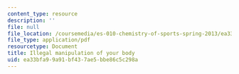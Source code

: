 ```yaml
---
content_type: resource
description: ''
file: null
file_location: /coursemedia/es-010-chemistry-of-sports-spring-2013/ea33bfa99a91bf437ae5bbe86c5c298a_MITES_010S13_lec9.pdf
file_type: application/pdf
resourcetype: Document
title: Illegal manipulation of your body
uid: ea33bfa9-9a91-bf43-7ae5-bbe86c5c298a
---
```

